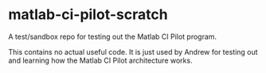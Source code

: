 matlab-ci-pilot-scratch
=======================

A test/sandbox repo for testing out the Matlab CI Pilot program.

This contains no actual useful code.
It is just used by Andrew for testing out and learning how the Matlab CI Pilot architecture works.

